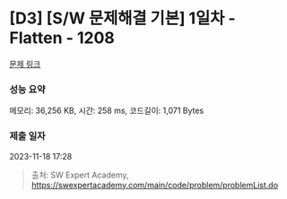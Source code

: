 # [D3] [S/W 문제해결 기본] 1일차 - Flatten - 1208 

[문제 링크](https://swexpertacademy.com/main/code/problem/problemDetail.do?contestProbId=AV139KOaABgCFAYh) 

### 성능 요약

메모리: 36,256 KB, 시간: 258 ms, 코드길이: 1,071 Bytes

### 제출 일자

2023-11-18 17:28



> 출처: SW Expert Academy, https://swexpertacademy.com/main/code/problem/problemList.do